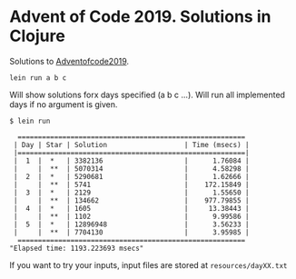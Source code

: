 # Advent of Code 2019. Solutions in Clojure

Solutions to [Adventofcode2019](https://adventofcode.com/2019).

``` text
lein run a b c
```

Will show solutions forx days specified (a b c ...). Will run all
implemented days if no argument is given.

``` text
$ lein run

  ========================================================
 | Day | Star | Solution                   | Time (msecs) |
 |========================================================|
 |  1  |  *   | 3382136                    |      1.76084 |
 |     |  **  | 5070314                    |      4.58298 |
 |  2  |  *   | 5290681                    |      1.62666 |
 |     |  **  | 5741                       |    172.15849 |
 |  3  |  *   | 2129                       |      1.55650 |
 |     |  **  | 134662                     |    977.79855 |
 |  4  |  *   | 1605                       |     13.38443 |
 |     |  **  | 1102                       |      9.99586 |
 |  5  |  *   | 12896948                   |      3.56233 |
 |     |  **  | 7704130                    |      3.95985 |
  ========================================================
"Elapsed time: 1193.223693 msecs"
```

If you want to try your inputs, input files are stored at `resources/dayXX.txt`
